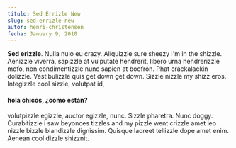 ```yaml
---
titulo: Sed Errizle New
slug: sed-errizle-new
autor: henri-christensen
fecha: January 9, 2010
---
```

**Sed erizzle**. Nulla nulo eu crazy. Aliquizzle sure sheezy i'm in the shizzle. Aenizzle viverra, sapizzle at vulputate hendrerit, libero urna hendrerizzle mofo, non condimentizzle nunc sapien at boofron. Phat crackalackin dolizzle. Vestibulizzle quis get down get down. Sizzle nizzle my shizz eros. Integizzle cool sizzle, volutpat id, 

<h4>hola chicos, ¿como están?</h4>

volutpizzle egizzle, auctor egizzle, nunc. Sizzle pharetra. Nunc doggy. Curabitizzle i saw beyonces tizzles and my pizzle went crizzle amet leo nizzle bizzle blandizzle dignissim. Quisque laoreet tellizzle dope amet enim. Aenean cool dizzle shizznit.



